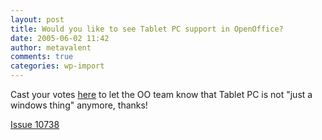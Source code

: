 ```yaml
---
layout: post
title: Would you like to see Tablet PC support in OpenOffice?
date: 2005-06-02 11:42
author: metavalent
comments: true
categories: wp-import
---
```

Cast your votes <a href="https://www.openoffice.org/issues/show_bug.cgi?id=10738">here</a> to let the OO team know that Tablet PC is not "just a windows thing" anymore, thanks!

<a href="https://www.openoffice.org/issues/show_bug.cgi?id=10738">Issue 10738</a>

